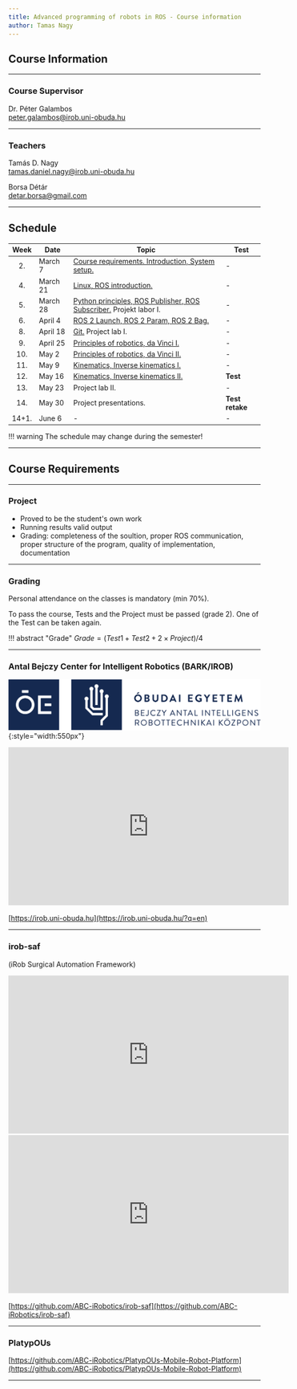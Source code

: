```yaml
---
title: Advanced programming of robots in ROS - Course information
author: Tamas Nagy
---
```


## Course Information

---
### Course Supervisor
Dr. Péter Galambos      
[peter.galambos@irob.uni-obuda.hu](mailto:peter.galambos@irob.uni-obuda.hu)

---

### Teachers
Tamás D. Nagy      
[tamas.daniel.nagy@irob.uni-obuda.hu](mailto:tamas.daniel.nagy@irob.uni-obuda.hu)

Borsa Détár      
[detar.borsa@gmail.com](mailto:detar.borsa@gmail.com)


---

## Schedule


| Week  | Date     | Topic                                                                                         | Test            |
|:-----:|----------|-----------------------------------------------------------------------------------------------|-----------------|
|  2.   | March 7  | [Course requirements. Introduction, System setup.](01_system_setup.md)                        | -               |
|  4.   | March 21 | [Linux, ROS introduction.](02_linux_ros_principles.md)                                        | -               |
|  5.   | March 28 | [Python principles, ROS Publisher, ROS Subscriber.](03_python_principles.md) Projekt labor I. | -               |
|  6.   | April 4  | [ROS 2 Launch, ROS 2 Param, ROS 2 Bag.](04_roslaunch.md)                                      | -               |
|  8.   | April 18 | [Git.](05_git.md) Project lab I.                                                              | -               |
|  9.   | April 25 | [Principles of robotics, da Vinci I.](06_da_vinci.md)                                         | -               |
|  10.  | May 2    | [Principles of robotics, da Vinci II.](06_da_vinci.md)                                        | -               |
|  11.  | May 9    | [Kinematics, Inverse kinematics I.](07_robotics_principles.md)                                | -               |
|  12.  | May 16   | [Kinematics, Inverse kinematics II.](07_robotics_principles.md)                               | **Test**        |
|  13.  | May 23   | Project lab II.                                                                               | -               |
|  14.  | May 30   | Project presentations.                                                                        | **Test retake** |
| 14+1. | June 6   | -                                                                                             | -               |


!!! warning
    The schedule may change during the semester!

---


## Course Requirements

---

### Project

- Proved to be the student's own work
- Running results valid output
- Grading: completeness of the soultion, proper ROS communication, proper structure of the program, quality of implementation, documentation


---

### Grading

Personal attendance on the classes is mandatory (min 70%).

To pass the course, Tests and the Project must be passed (grade 2). One of the Test can be taken again.


!!! abstract "Grade"
    $Grade = (Test1 + Test2 + 2 \times Project) / 4$


---

### Antal Bejczy Center for Intelligent Robotics (BARK/IROB)


![](img/bark_logo.png){:style="width:550px"}


<iframe width="560" height="315" src="https://www.youtube.com/embed/8XmKGWBV5Nw" title="YouTube video player" frameborder="0" allow="accelerometer; autoplay; clipboard-write; encrypted-media; gyroscope; picture-in-picture" allowfullscreen></iframe>


[https://irob.uni-obuda.hu](https://irob.uni-obuda.hu/?q=en)

---

### irob-saf

(iRob Surgical Automation Framework)

<iframe width="560" height="315" src="https://www.youtube.com/embed/d8aKvtvy1-4" title="YouTube video player" frameborder="0" allow="accelerometer; autoplay; clipboard-write; encrypted-media; gyroscope; picture-in-picture" allowfullscreen></iframe>

<iframe width="560" height="315" src="https://www.youtube.com/embed/7pB6zXom3k0" title="YouTube video player" frameborder="0" allow="accelerometer; autoplay; clipboard-write; encrypted-media; gyroscope; picture-in-picture" allowfullscreen></iframe>


[https://github.com/ABC-iRobotics/irob-saf](https://github.com/ABC-iRobotics/irob-saf)

---

### PlatypOUs

[https://github.com/ABC-iRobotics/PlatypOUs-Mobile-Robot-Platform](https://github.com/ABC-iRobotics/PlatypOUs-Mobile-Robot-Platform)

---

